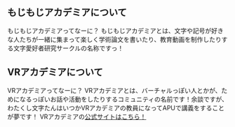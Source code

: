 ## もじもじアカデミアについて
もじもじアカデミアってなーに？
もじもじアカデミアとは、文字や記号が好きな人たちが一緒に集まって楽しく学術論文を書いたり、教育動画を制作したりする文字愛好者研究サークルの名称ですっ！

## VRアカデミアについて
VRアカデミアってなーに？
VRアカデミアとは、バーチャルっぽい人とかが、ためになるっぽいお話や活動をしたりするコミュニティの名前です！余談ですが、わたくし文字たんはいつかVRアカデミアの教員になってAPUで講義をすることが夢です！
VRアカデミアの[公式サイトはこちら！](https://sites.google.com/view/vr-academia/)

